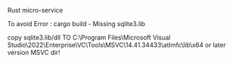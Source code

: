Rust micro-service

To avoid Error : cargo build - Missing sqlite3.lib 

copy sqlite3.lib/dll  TO C:\Program Files\Microsoft Visual Studio\2022\Enterprise\VC\Tools\MSVC\14.41.34433\atlmfc\lib\x64
or later version MSVC dir!
